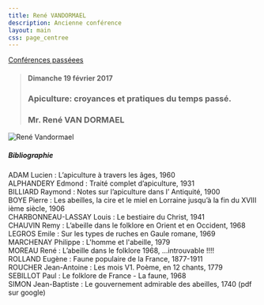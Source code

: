 ```yaml
---
title: René VANDORMAEL
description: Ancienne conférence
layout: main
css: page_centree
---
```


[Conférences passéees](/agenda/conferences-passees/)  

> #### Dimanche 19 février 2017
> ### Apiculture: croyances et pratiques du temps passé.
> ### Mr. René VAN DORMAEL
 
![René Vandormael](/static/img/rvandormael.jpg)

##### Bibliographie  
ADAM Lucien : L’apiculture à travers les âges, 1960  
ALPHANDERY Edmond : Traité complet d’apiculture, 1931  
BILLIARD Raymond : Notes sur  l’apiculture dans l’ Antiquité, 1900  
BOYE Pierre : Les abeilles, la cire et le miel en Lorraine jusqu’à la fin du XVIII ième siècle, 1906  
CHARBONNEAU-LASSAY Louis : Le bestiaire du Christ, 1941  
CHAUVIN Remy : L’abeille dans le folklore en Orient et en Occident, 1968  
LEGROS Emile : Sur les types de ruches en Gaule romane, 1969  
MARCHENAY Philippe : L'homme et l'abeille, 1979  
MOREAU René : L’abeille dans le folklore 1968, …introuvable !!!!  
ROLLAND Eugène : Faune populaire de la France, 1877-1911  
ROUCHER Jean-Antoine : Les mois V1. Poème, en 12 chants, 1779  
SEBILLOT Paul : Le folklore de France - La faune, 1968  
SIMON Jean-Baptiste : Le gouvernement admirable des abeilles, 1740 (pdf sur google)  


